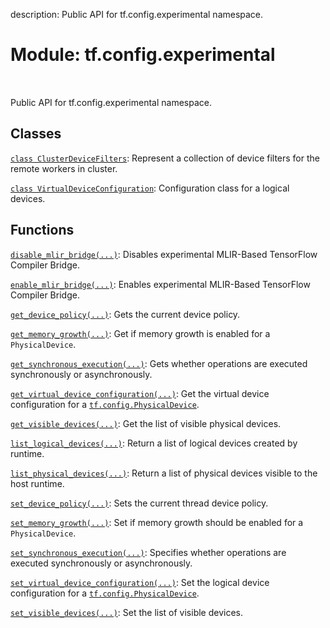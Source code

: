 description: Public API for tf.config.experimental namespace.

<div itemscope itemtype="http://developers.google.com/ReferenceObject">
<meta itemprop="name" content="tf.config.experimental" />
<meta itemprop="path" content="Stable" />
</div>

# Module: tf.config.experimental

<!-- Insert buttons and diff -->

<table class="tfo-notebook-buttons tfo-api nocontent" align="left">

</table>



Public API for tf.config.experimental namespace.



## Classes

[`class ClusterDeviceFilters`](../../tf/config/experimental/ClusterDeviceFilters.md): Represent a collection of device filters for the remote workers in cluster.

[`class VirtualDeviceConfiguration`](../../tf/config/LogicalDeviceConfiguration.md): Configuration class for a logical devices.

## Functions

[`disable_mlir_bridge(...)`](../../tf/config/experimental/disable_mlir_bridge.md): Disables experimental MLIR-Based TensorFlow Compiler Bridge.

[`enable_mlir_bridge(...)`](../../tf/config/experimental/enable_mlir_bridge.md): Enables experimental MLIR-Based TensorFlow Compiler Bridge.

[`get_device_policy(...)`](../../tf/config/experimental/get_device_policy.md): Gets the current device policy.

[`get_memory_growth(...)`](../../tf/config/experimental/get_memory_growth.md): Get if memory growth is enabled for a `PhysicalDevice`.

[`get_synchronous_execution(...)`](../../tf/config/experimental/get_synchronous_execution.md): Gets whether operations are executed synchronously or asynchronously.

[`get_virtual_device_configuration(...)`](../../tf/config/get_logical_device_configuration.md): Get the virtual device configuration for a <a href="../../tf/config/PhysicalDevice.md"><code>tf.config.PhysicalDevice</code></a>.

[`get_visible_devices(...)`](../../tf/config/get_visible_devices.md): Get the list of visible physical devices.

[`list_logical_devices(...)`](../../tf/config/list_logical_devices.md): Return a list of logical devices created by runtime.

[`list_physical_devices(...)`](../../tf/config/list_physical_devices.md): Return a list of physical devices visible to the host runtime.

[`set_device_policy(...)`](../../tf/config/experimental/set_device_policy.md): Sets the current thread device policy.

[`set_memory_growth(...)`](../../tf/config/experimental/set_memory_growth.md): Set if memory growth should be enabled for a `PhysicalDevice`.

[`set_synchronous_execution(...)`](../../tf/config/experimental/set_synchronous_execution.md): Specifies whether operations are executed synchronously or asynchronously.

[`set_virtual_device_configuration(...)`](../../tf/config/set_logical_device_configuration.md): Set the logical device configuration for a <a href="../../tf/config/PhysicalDevice.md"><code>tf.config.PhysicalDevice</code></a>.

[`set_visible_devices(...)`](../../tf/config/set_visible_devices.md): Set the list of visible devices.

